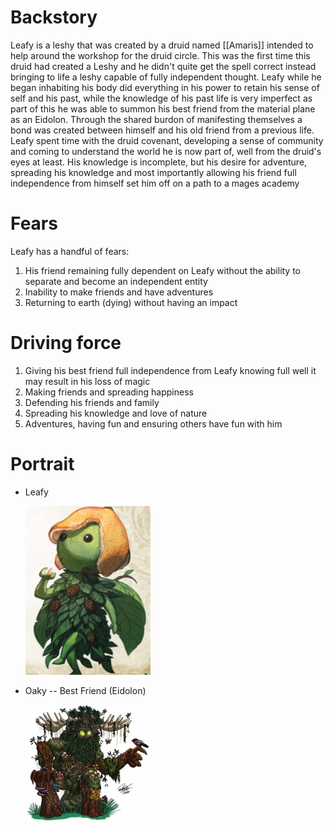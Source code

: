 # Backstory

Leafy is a leshy that was created by a druid named [[Amaris]] intended to help around the workshop for the druid circle. This was the first time this druid had created a Leshy and he didn't quite get the spell correct instead bringing to life a leshy capable of fully independent thought. Leafy while he began inhabiting his body did everything in his power to retain his sense of self and his past, while the knowledge of his past life is very imperfect as part of this he was able to summon his best friend from the material plane as an Eidolon. Through the shared burdon of manifesting themselves a bond was created between himself and his old friend from a previous life. Leafy spent time with the druid covenant, developing a sense of community and coming to understand the world he is now part of, well from the druid's eyes at least. His knowledge is incomplete, but his desire for adventure, spreading his knowledge and most importantly allowing his friend full independence from himself set him off on a path to a mages academy

# Fears

Leafy has a handful of fears:

1. His friend remaining fully dependent on Leafy without the ability to separate and become an independent entity
2. Inability to make friends and have adventures
3. Returning to earth (dying) without having an impact

# Driving force

1. Giving his best friend full independence from Leafy knowing full well it may result in his loss of magic
2. Making friends and spreading happiness
3. Defending his friends and family
4. Spreading his knowledge and love of nature
5. Adventures, having fun and ensuring others have fun with him

# Portrait

- Leafy

  <img src="images/leafy.jpg" alt="Leafy Portrait" width="200" />

- Oaky -- Best Friend (Eidolon)

  <img src="images/oaky.jpg" alt="Oaky Portrait" width="200" />
